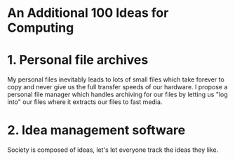 # An Additional 100 Ideas for Computing

# 1. Personal file archives

My personal files inevitably leads to lots of small files which take forever to copy and never give us the full transfer speeds of our hardware. I propose a personal file manager which handles archiving for our files by letting us "log into" our files where it extracts our files to fast media.

# 2. Idea management software

Society is composed of ideas, let's let everyone track the ideas they like.
